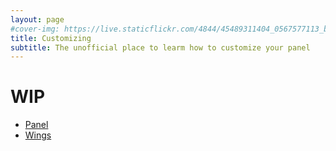 ```yaml
---
layout: page
#cover-img: https://live.staticflickr.com/4844/45489311404_0567577113_b.jpg
title: Customizing
subtitle: The unofficial place to learm how to customize your panel
--- 
```


# WIP
* [Panel](/pterodactyl/customizing/getting-started)
* [Wings](/pterodactyl/customizing/wings)
